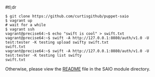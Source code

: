 #tl;dr

```
$ git clone https://github.com/curtisgithub/puppet-saio
$ vagrant up
# wait for a while
$ vagrant ssh
vagrant@precise64:~$ echo "swift is cool" > swift.txt
vagrant@precise64:~$ swift -A http://127.0.0.1:8080/auth/v1.0 -U test:tester -K testing upload swifty swift.txt 
swift.txt
vagrant@precise64:~$ swift -A http://127.0.0.1:8080/auth/v1.0 -U test:tester -K testing list swifty       
swift.txt
```

Otherwise, please view the [README](modules/saio/README.md) file in the SAIO module directory.